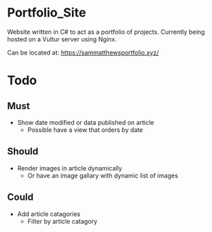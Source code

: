 # Portfolio_Site
Website written in C# to act as a portfolio of projects. Currently being hosted on a Vultur server using Nginx.

Can be located at: https://sammatthewsportfolio.xyz/

# Todo

## Must

- Show date modified or data published on article
  - Possible have a view that orders by date

## Should

- Render images in article dynamically
  - Or have an image gallary with dynamic list of images
  
## Could

- Add article catagories
  - Filter by article catagory
